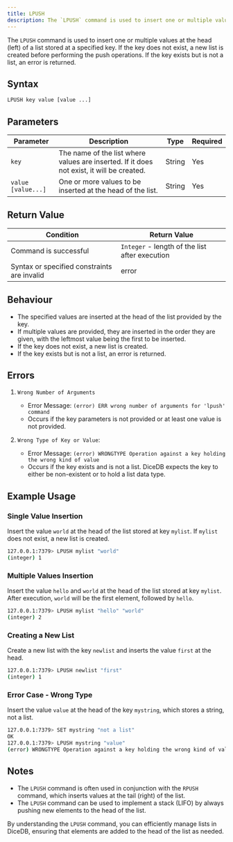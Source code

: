 ```yaml
---
title: LPUSH
description: The `LPUSH` command is used to insert one or multiple values at the head (left) of a list stored at a specified key. If the key does not exist, a new list is created before performing the push operations. If the key exists but is not a list, an error is returned.
---
```


The `LPUSH` command is used to insert one or multiple values at the head (left) of a list stored at a specified key. If the key does not exist, a new list is created before performing the push operations. If the key exists but is not a list, an error is returned.

## Syntax

```bash
LPUSH key value [value ...]
```

## Parameters

| Parameter          | Description                                                                               | Type   | Required |
| ------------------ | ----------------------------------------------------------------------------------------- | ------ | -------- |
| `key`              | The name of the list where values are inserted. If it does not exist, it will be created. | String | Yes      |
| `value [value...]` | One or more values to be inserted at the head of the list.                                | String | Yes      |

## Return Value

| Condition                                   | Return Value                                   |
| ------------------------------------------- | ---------------------------------------------- |
| Command is successful                       | `Integer` - length of the list after execution |
| Syntax or specified constraints are invalid | error                                          |

## Behaviour

- The specified values are inserted at the head of the list provided by the key.
- If multiple values are provided, they are inserted in the order they are given, with the leftmost value being the first to be inserted.
- If the key does not exist, a new list is created.
- If the key exists but is not a list, an error is returned.

## Errors

1. `Wrong Number of Arguments`

   - Error Message: `(error) ERR wrong number of arguments for 'lpush' command`
   - Occurs if the key parameters is not provided or at least one value is not provided.

2. `Wrong Type of Key or Value`:

   - Error Message: `(error) WRONGTYPE Operation against a key holding the wrong kind of value`
   - Occurs if the key exists and is not a list. DiceDB expects the key to either be non-existent or to hold a list data type.

## Example Usage

### Single Value Insertion

Insert the value `world` at the head of the list stored at key `mylist`. If `mylist` does not exist, a new list is created.

```bash
127.0.0.1:7379> LPUSH mylist "world"
(integer) 1
```

### Multiple Values Insertion

Insert the value `hello` and `world` at the head of the list stored at key `mylist`. After execution, `world` will be the first element, followed by `hello`.

<!-- Once LRANGE command is added, update docs to use LRANGE in examples. -->

```bash
127.0.0.1:7379> LPUSH mylist "hello" "world"
(integer) 2
```

### Creating a New List

Create a new list with the key `newlist` and inserts the value `first` at the head.

```bash
127.0.0.1:7379> LPUSH newlist "first"
(integer) 1
```

### Error Case - Wrong Type

Insert the value `value` at the head of the key `mystring`, which stores a string, not a list.

```bash
127.0.0.1:7379> SET mystring "not a list"
OK
127.0.0.1:7379> LPUSH mystring "value"
(error) WRONGTYPE Operation against a key holding the wrong kind of value
```

## Notes

- The `LPUSH` command is often used in conjunction with the `RPUSH` command, which inserts values at the tail (right) of the list.
- The `LPUSH` command can be used to implement a stack (LIFO) by always pushing new elements to the head of the list.

By understanding the `LPUSH` command, you can efficiently manage lists in DiceDB, ensuring that elements are added to the head of the list as needed.
